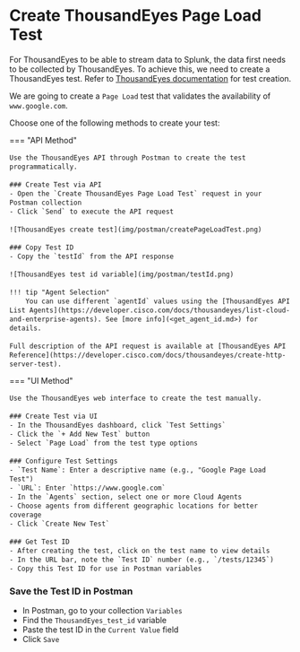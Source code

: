 # Create ThousandEyes Page Load Test

For ThousandEyes to be able to stream data to Splunk, the data first needs to be collected by ThousandEyes. To achieve this, we
need to create a ThousandEyes test.
Refer to [ThousandEyes documentation](https://docs.thousandeyes.com/product-documentation/tests) for test creation.

We are going to create a `Page Load` test that validates the availability of `www.google.com`.

Choose one of the following methods to create your test:

=== "API Method"

    Use the ThousandEyes API through Postman to create the test programmatically.
    
    ### Create Test via API
    - Open the `Create ThousandEyes Page Load Test` request in your Postman collection
    - Click `Send` to execute the API request
    
    ![ThousandEyes create test](img/postman/createPageLoadTest.png)
    
    ### Copy Test ID
    - Copy the `testId` from the API response

    ![ThousandEyes test id variable](img/postman/testId.png)
    
    !!! tip "Agent Selection"
        You can use different `agentId` values using the [ThousandEyes API List Agents](https://developer.cisco.com/docs/thousandeyes/list-cloud-and-enterprise-agents). See [more info](<get_agent_id.md>) for details.

    Full description of the API request is available at [ThousandEyes API Reference](https://developer.cisco.com/docs/thousandeyes/create-http-server-test).

=== "UI Method"

    Use the ThousandEyes web interface to create the test manually.
    
    ### Create Test via UI
    - In the ThousandEyes dashboard, click `Test Settings`
    - Click the `+ Add New Test` button
    - Select `Page Load` from the test type options
    
    ### Configure Test Settings
    - `Test Name`: Enter a descriptive name (e.g., "Google Page Load Test")
    - `URL`: Enter `https://www.google.com`
    - In the `Agents` section, select one or more Cloud Agents
    - Choose agents from different geographic locations for better coverage
    - Click `Create New Test`
    
    ### Get Test ID
    - After creating the test, click on the test name to view details
    - In the URL bar, note the `Test ID` number (e.g., `/tests/12345`)
    - Copy this Test ID for use in Postman variables

### Save the Test ID in Postman
  - In Postman, go to your collection `Variables`
  - Find the `ThousandEyes_test_id` variable
  - Paste the test ID in the `Current Value` field
  - Click `Save`
